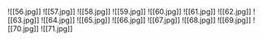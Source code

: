 ![[56.jpg]]
![[57.jpg]]
![[58.jpg]]
![[59.jpg]]
![[60.jpg]]
![[61.jpg]]
![[62.jpg]]
![[63.jpg]]
![[64.jpg]]
![[65.jpg]]
![[66.jpg]]
![[67.jpg]]
![[68.jpg]]
![[69.jpg]]
![[70.jpg]]
![[71.jpg]]
